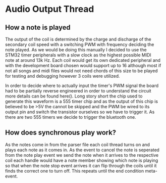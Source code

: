 # Audio Output Thread
## How a note is played
The output of the coil is determined by the charge and discharge of the secondary coil speed with a switching PWM with frequency deciding the note played. As we would be doing this manually I decided to use the STM32 timer peripherals with a slow clock as the highest possible MIDI note at around 13k Hz. Each coil would get its own dedicated peripheral and with the development board chosen would support up to 16 although most if not all songs and midi files would not need chords of this size to be played for testing and debugging however 3 coils were utilized. 

In order to decide where to actually input the timer's PWM signal the board had to be partially reverse engineered in order to understand the circuit more details can be found here(). Long story short the chip used to generate this waveform is a 555 timer chip and as the output of this chip is believed to be >5V the cannot be skipped and the PWM be wired to its output pin and switch the transistor ourselves so we have to trigger it. As there are two 555 timers we decide to trigger the bluetooth one. 

## How does synchronous play work?
As the notes come in from the parser file each coil thread turns on and plays each note as it comes in. As the event to cancel the note is seperated from the note play event we send the note when it arrives to the respective coil each handle would have a note member showing which note is playing so that when the note stop event arrives it can flip through the coils until it finds the correct one to turn off. This repeats until the end condition meta-event.
